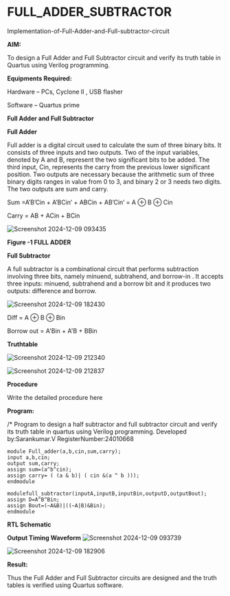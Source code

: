 # FULL_ADDER_SUBTRACTOR

Implementation-of-Full-Adder-and-Full-subtractor-circuit

**AIM:**

To design a Full Adder and Full Subtractor circuit and verify its truth table in Quartus using Verilog programming.

**Equipments Required:**

Hardware – PCs, Cyclone II , USB flasher

Software – Quartus prime

**Full Adder and Full Subtractor**

**Full Adder**

Full adder is a digital circuit used to calculate the sum of three binary bits. It consists of three inputs and two outputs. Two of the input variables, denoted by A and B, represent the two significant bits to be added. The third input, Cin, represents the carry from the previous lower significant position. Two outputs are necessary because the arithmetic sum of three binary digits ranges in value from 0 to 3, and binary 2 or 3 needs two digits. The two outputs are sum and carry.

Sum =A’B’Cin + A’BCin’ + ABCin + AB’Cin’ = A ⊕ B ⊕ Cin 

Carry = AB + ACin + BCin

![Screenshot 2024-12-09 093435](https://github.com/user-attachments/assets/5e330210-bb53-4f82-8d2e-38bc344017c5)


**Figure -1 FULL ADDER**

**Full Subtractor**

A full subtractor is a combinational circuit that performs subtraction involving three bits, namely minuend, subtrahend, and borrow-in . It accepts three inputs: minuend, subtrahend and a borrow bit and it produces two outputs: difference and borrow.

![Screenshot 2024-12-09 182430](https://github.com/user-attachments/assets/87ae800f-0cf8-4a83-9d24-36f1acf457b5)


Diff = A ⊕ B ⊕ Bin 

Borrow out = A'Bin + A'B + BBin

**Truthtable**

![Screenshot 2024-12-09 212340](https://github.com/user-attachments/assets/c6d36d66-bd82-4957-957d-cd4a051c1ce5)

![Screenshot 2024-12-09 212837](https://github.com/user-attachments/assets/1d708133-9caa-47da-b2dd-c8577c1c07ee)

**Procedure**

Write the detailed procedure here

**Program:**

/* Program to design a half subtractor and full subtractor circuit and verify its truth table in quartus using Verilog programming. 
Developed by:Sarankumar.V RegisterNumber:24010668
```
module Full_adder(a,b,cin,sum,carry);
input a,b,cin;
output sum,carry;
assign sum=(a^b^cin);
assign carry= ( (a & b)| ( cin &(a ^ b )));
endmodule
```
```
modulefull_subtractor(inputA,inputB,inputBin,outputD,outputBout);
assign D=A^B^Bin;
assign Bout=(~A&B)|((~A|B)&Bin);
endmodule
```


**RTL Schematic**

**Output Timing Waveform**
![Screenshot 2024-12-09 093739](https://github.com/user-attachments/assets/f7329748-ded4-4e84-9c5d-543773e7c277)

![Screenshot 2024-12-09 182906](https://github.com/user-attachments/assets/862c69d6-9d9f-4e49-a498-421aad1a50db)

**Result:**

Thus the Full Adder and Full Subtractor circuits are designed and the truth tables is verified using Quartus software.



